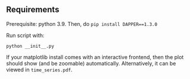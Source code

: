 ## Requirements

Prerequisite: python 3.9. Then, do `pip install DAPPER==1.3.0`

Run script with:

    python __init__.py

If your matplotlib install comes with an interactive frontend,
then the plot should show (and be zoomable) automatically.
Alternatively, it can be viewed in `time_series.pdf`.
